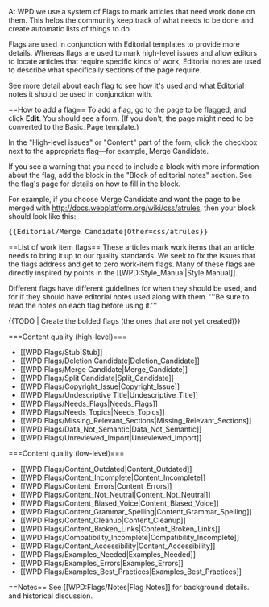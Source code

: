 At WPD we use a system of Flags to mark articles that need work done on them. This helps the community keep track of what needs to be done and create automatic lists of things to do.

Flags are used in conjunction with Editorial templates to provide more details. Whereas flags are used to mark high-level issues and allow editors to locate articles that require specific kinds of work, Editorial notes are used to describe what specifically sections of the page require.

See more detail about each flag to see how it's used and what Editorial notes it should be used in conjunction with.

==How to add a flag==
To add a flag, go to the page to be flagged, and click <b>Edit</b>. You should see a form. (If you don't, the page might need to be converted to the Basic_Page template.)

In the "High-level issues" or "Content" part of the form, click the checkbox next to the appropriate flag—for example, Merge Candidate.

If you see a warning that you need to include a block with more information about the flag, add the block in the "Block of editorial notes" section. See the flag's page for details on how to fill in the block.

For example, if you choose Merge Candidate and want the page to be merged with http://docs.webplatform.org/wiki/css/atrules, then your block should look like this:

<pre>
{{Editorial/Merge_Candidate|Other=css/atrules}}
</pre>

==List of work item flags==
These articles mark work items that an article needs to bring it up to our quality standards. We seek to fix the issues that the flags address and get to zero work-item flags. Many of these flags are directly inspired by points in the [[WPD:Style_Manual|Style Manual]].

Different flags have different guidelines for when they should be used, and for if they should have editorial notes used along with them. '''Be sure to read the notes on each flag before using it.'''

{{TODO | Create the bolded flags (the ones that are not yet created)}}

===Content quality (high-level)===
* [[WPD:Flags/Stub|Stub]]
* [[WPD:Flags/Deletion Candidate|Deletion_Candidate]]
* [[WPD:Flags/Merge Candidate|Merge_Candidate]] 
* [[WPD:Flags/Split Candidate|Split_Candidate]]
* [[WPD:Flags/Copyright_Issue|Copyright_Issue]]
* [[WPD:Flags/Undescriptive Title|Undescriptive_Title]]
* [[WPD:Flags/Needs_Flags|Needs_Flags]]
* [[WPD:Flags/Needs_Topics|Needs_Topics]]
* [[WPD:Flags/Missing_Relevant_Sections|Missing_Relevant_Sections]]
* [[WPD:Flags/Data_Not_Semantic|Data_Not_Semantic]]
* [[WPD:Flags/Unreviewed_Import|Unreviewed_Import]]

===Content quality (low-level)===
* [[WPD:Flags/Content_Outdated|Content_Outdated]]
* [[WPD:Flags/Content_Incomplete|Content_Incomplete]]
* [[WPD:Flags/Content_Errors|Content_Errors]]
* [[WPD:Flags/Content_Not_Neutral|Content_Not_Neutral]]
* [[WPD:Flags/Content_Biased_Voice|Content_Biased_Voice]]
* [[WPD:Flags/Content_Grammar_Spelling|Content_Grammar_Spelling]]
* [[WPD:Flags/Content_Cleanup|Content_Cleanup]]
* [[WPD:Flags/Content_Broken_Links|Content_Broken_Links]]
* [[WPD:Flags/Compatibility_Incomplete|Compatibility_Incomplete]]
* [[WPD:Flags/Content_Accessibility|Content_Accessibility]]
* [[WPD:Flags/Examples_Needed|Examples_Needed]]
* [[WPD:Flags/Examples_Errors|Examples_Errors]]
* [[WPD:Flags/Examples_Best_Practices|Examples_Best_Practices]]


==Notes==
See [[WPD:Flags/Notes|Flag Notes]] for background details. and historical discussion.